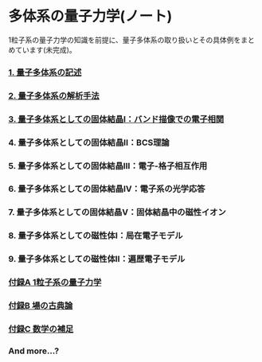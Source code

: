 # 多体系の量子力学(ノート)
1粒子系の量子力学の知識を前提に、量子多体系の取り扱いとその具体例をまとめています(未完成)。

### [1. 量子多体系の記述](https://pr440.github.io/manybody-qm/Chap1)

### [2. 量子多体系の解析手法](https://pr440.github.io/manybody-qm/Chap2)

### [3. 量子多体系としての固体結晶Ⅰ：バンド描像での電子相関](https://pr440.github.io/manybody-qm/Chap3)

### 4. 量子多体系としての固体結晶Ⅱ：BCS理論

### 5. 量子多体系としての固体結晶Ⅲ：電子-格子相互作用

### 6. 量子多体系としての固体結晶Ⅳ：電子系の光学応答

### 7. 量子多体系としての固体結晶Ⅴ：固体結晶中の磁性イオン

### 8. 量子多体系としての磁性体Ⅰ：局在電子モデル

### 9. 量子多体系としての磁性体Ⅱ：遍歴電子モデル

### [付録A 1粒子系の量子力学](https://pr440.github.io/manybody-qm/ApdxA)

### [付録B 場の古典論](https://pr440.github.io/manybody-qm/ApdxB)

### [付録C 数学の補足](https://pr440.github.io/manybody-qm/ApdxC)

### And more...?